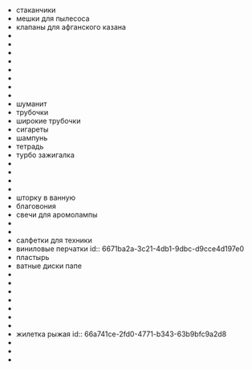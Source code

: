 - стаканчики
- мешки для пылесоса
- клапаны для афганского казана
-
-
-
-
-
-
-
-
- шуманит
- трубочки
- широкие трубочки
- сигареты
- шампунь
- тетрадь
- турбо зажигалка
-
-
-
-
- шторку в ванную
- благовония
- свечи для аромолампы
-
-
- салфетки для техники
- виниловые перчатки
  id:: 6671ba2a-3c21-4db1-9dbc-d9cce4d197e0
- пластырь
- ватные диски папе
-
-
-
-
-
-
-
- жилетка рыжая
  id:: 66a741ce-2fd0-4771-b343-63b9bfc9a2d8
-
-
-